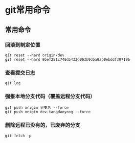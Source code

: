 <!--
 * @Author: tangdaoyong
 * @Date: 2021-01-18 18:00:47
 * @LastEditors: tangdaoyong
 * @LastEditTime: 2021-01-18 18:05:28
 * @Description: git常用命令
-->
# git常用命令

## 常用命令

### 回滚到制定位置
```
git reset --hard origin/dev
git reset --hard 9bef251c740d5433d063b0dba9ab0ebddf39719b
```

### 查看提交日志
```
git log
```

### 强推本地分支代码（覆盖远程分支代码）
```
git push origin 分支名 --force
git push origin dev-tangdaoyong --force
```

### 删除远程已没有的，已废弃的分支
```
git fetch -p
```